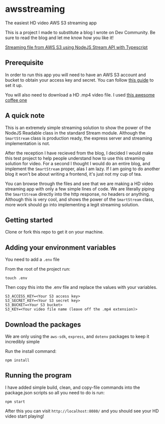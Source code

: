 # awsstreaming
The easiest HD video AWS S3 streaming app

This is a project I made to substitute a blog I wrote on Dev Community. Be sure to read the blog and let me know how you like it!

[Streaming file from AWS S3 using NodeJS Stream API with Typescript](https://dev.to/about14sheep/streaming-data-from-aws-s3-using-nodejs-stream-api-and-typescript-3dj0)

## Prerequisite

In order to run this app you will need to have an AWS S3 account and bucket to obtain your access key and secret.
You can follow [this guide](https://docs.aws.amazon.com/AmazonS3/latest/userguide/setting-up-s3.html) to set it up.

You will also need to download a HD .mp4 video file. I used [this awesome coffee one](https://www.videezy.com/food-and-drink/80-coffee-cup-stock-video-in-high-definition)

## A quick note

This is an extremely simple streaming solution to show the power of the NodeJS Readable class in the standard Stream module. 
Although the `SmartStream` class is production ready, the express server and streaming implementation is not.

After the reception I have recieved from the blog, I decided I would make this test project to help people understand how to use this streaming solution for video.
For a second I thought I would do an entire blog, and implement the `SmartStream` proper, alas I am lazy. If I am going to do another blog it won't be about writing a frontend, it's just not my cup of tea.

You can browse through the files and see that we are making a HD video streaming app with only a few simple lines of code.
We are literally piping the `SmartStream` directly into the http response, no headers or anything.
Although this is very cool, and shows the power of the `SmartStream` class, more work should go into implementing a legit streaming solution.

## Getting started

Clone or fork this repo to get it on your machine.

## Adding your environment variables

You need to add a `.env` file

From the root of the project run:
```
touch .env
```

Then copy this into the .env file and replace the values with your variables.

```
S3_ACCESS_KEY=<Your S3 access key>
S3_SECRET_KEY=<Your S3 secret key>
S3_BUCKET=<Your S3 bucket>
S3_KEY=<Your video file name (leave off the .mp4 extension)>
```

## Download the packages

We are only using the `aws-sdk`, `express`, and `dotenv` packages to keep it incredibly simple

Run the install command:
```
npm install
```

## Running the program

I have added simple build, clean, and copy-file commands into the package.json scripts so all you need to do is run:
```
npm start
```

After this you can visit `http://localhost:8080/` and you should see your HD video start playing!
